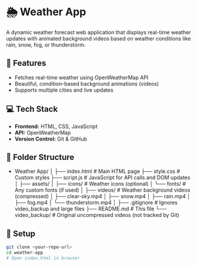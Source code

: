 # 🌦️ Weather App

A dynamic weather forecast web application that displays real-time weather updates with animated background videos based on weather conditions like rain, snow, fog, or thunderstorm.

## 🚀 Features
- Fetches real-time weather using OpenWeatherMap API
- Beautiful, condition-based background animations (videos)
- Supports multiple cities and live updates

## 💻 Tech Stack
- **Frontend:** HTML, CSS, JavaScript
- **API:** OpenWeatherMap
- **Version Control:** Git & GitHub

## 📁 Folder Structure
- Weather App/
│
├── index.html                 # Main HTML page
├── style.css                  # Custom styles
├── script.js                  # JavaScript for API calls and DOM updates
│
├── assets/
│   ├── icons/                 # Weather icons (optional)
│   └── fonts/                 # Any custom fonts (if used)
│
├── videos/                    # Weather background videos (compressed)
│   ├── clear-sky.mp4
│   ├── snow.mp4
│   ├── rain.mp4
│   ├── fog.mp4
│   └── thunderstorm.mp4
│
├── .gitignore                 # Ignores video_backup and large files
├── README.md                  # This file
└── video_backup/              # Original uncompressed videos (not tracked by Git)




## 🔧 Setup
```bash
git clone <your-repo-url>
cd weather-app
# Open index.html in browser
